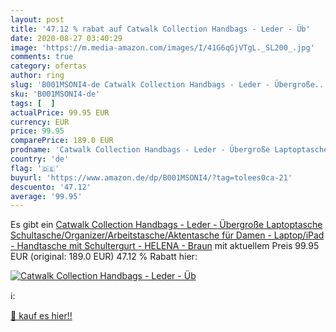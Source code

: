 ```yaml
---
layout: post
title: '47.12 % rabat auf Catwalk Collection Handbags - Leder - Üb'
date: 2020-08-27 03:40:29
image: 'https://m.media-amazon.com/images/I/41G6qGjVTgL._SL200_.jpg'
comments: true
category: ofertas
author: ring
slug: 'B001MSONI4-de Catwalk Collection Handbags - Leder - Übergroße...'
sku: 'B001MSONI4-de'
tags: [  ]
actualPrice: 99.95 EUR
currency: EUR
price: 99.95
comparePrice: 189.0 EUR
prodname: 'Catwalk Collection Handbags - Leder - Übergroße Laptoptasche Schultasche/Organizer/Arbeitstasche/Aktentasche für Damen - Laptop/iPad - Handtasche mit Schultergurt - HELENA - Braun'
country: 'de'
flag: '🇩🇪'
buyurl: 'https://www.amazon.de/dp/B001MSONI4/?tag=tolees0ca-21'
descuento: '47.12'
average: '99.95'
---
```


Es gibt ein [Catwalk Collection Handbags - Leder - Übergroße Laptoptasche Schultasche/Organizer/Arbeitstasche/Aktentasche für Damen - Laptop/iPad - Handtasche mit Schultergurt - HELENA - Braun](https://www.amazon.de/dp/B001MSONI4/?tag=tolees0ca-21) mit aktuellem Preis 99.95 EUR (original: 189.0 EUR) 47.12 % Rabatt hier:

[![Catwalk Collection Handbags - Leder - Üb](https://m.media-amazon.com/images/I/41G6qGjVTgL._SL200_.jpg)](https://www.amazon.de/dp/B001MSONI4/?tag=tolees0ca-21)

ℹ️:


[🛒 kauf es hier!!](https://www.amazon.de/dp/B001MSONI4/?tag=tolees0ca-21)
